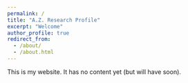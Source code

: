 ```yaml
---
permalink: /
title: "A.Z. Research Profile"
excerpt: "Welcome"
author_profile: true
redirect_from: 
  - /about/
  - /about.html
---
```


This is my website. It has no content yet (but will have soon).
